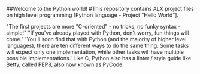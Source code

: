 ##Welcome to the Python world!
#This repository contains ALX project files on high level programming [Python language - Project "Hello World"].

"The first projects are more "C-oriented" - no tricks, no funky syntax - simple!"
"If you've already played with Python, don't worry, fun things will come."
'You'll soon find that with Python (and the majority of higher level languages), there are ten different ways to do the same thing. Some tasks will expect only one implementation, while other tasks will have multiple possible implementations.'
Like C, Python also has a linter / style guide like Betty, called PEP8, also now known as PyCode.
